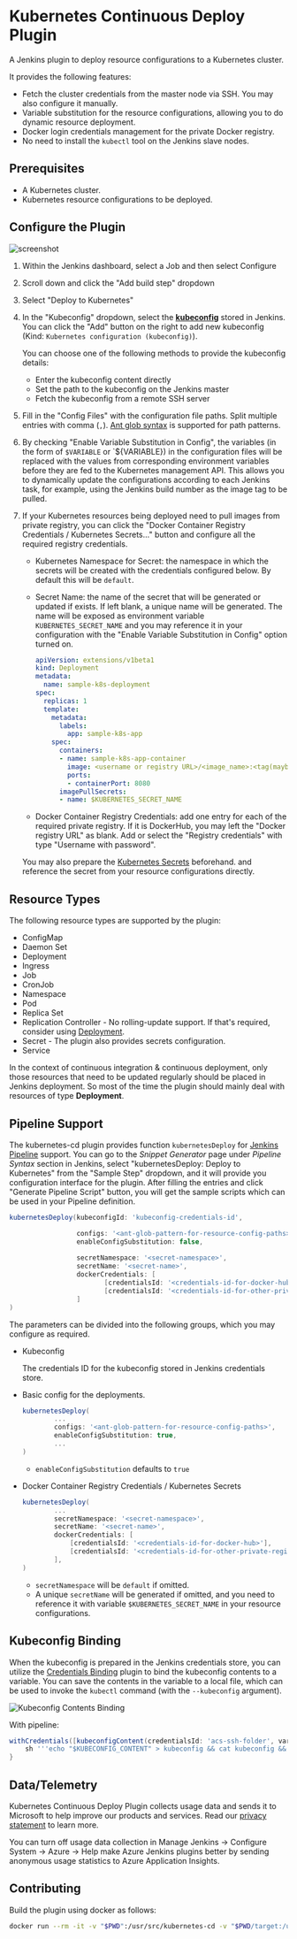 # Kubernetes Continuous Deploy Plugin

A Jenkins plugin to deploy resource configurations to a Kubernetes cluster.

It provides the following features:

* Fetch the cluster credentials from the master node via SSH. You may also configure it manually.
* Variable substitution for the resource configurations, allowing you to do dynamic resource deployment.
* Docker login credentials management for the private Docker registry.
* No need to install the `kubectl` tool on the Jenkins slave nodes.

## Prerequisites

* A Kubernetes cluster.
* Kubernetes resource configurations to be deployed.

## Configure the Plugin

![screenshot](img/screenshot.png)

1. Within the Jenkins dashboard, select a Job and then select Configure
1. Scroll down and click the "Add build step" dropdown
1. Select "Deploy to Kubernetes"
1. In the "Kubeconfig" dropdown, select the [**kubeconfig**](https://kubernetes.io/docs/tasks/access-application-cluster/authenticate-across-clusters-kubeconfig/)
   stored in Jenkins. You can click the "Add" button on the right to add new kubeconfig (Kind: `Kubernetes configuration (kubeconfig)`).
   
   You can choose one of the following methods to provide the kubeconfig details:
   
   * Enter the kubeconfig content directly
   * Set the path to the kubeconfig on the Jenkins master
   * Fetch the kubeconfig from a remote SSH server
1. Fill in the "Config Files" with the configuration file paths. Split multiple entries with comma (`,`). 
   [Ant glob syntax](https://ant.apache.org/manual/dirtasks.html#patterns) is supported for path patterns.
1. By checking "Enable Variable Substitution in Config", the variables (in the form of `$VARIABLE` or `${VARIABLE})
   in the configuration files will be replaced with the values from corresponding environment variables before
   they are fed to the Kubernetes management API. This allows you to dynamically update the configurations according
   to each Jenkins task, for example, using the Jenkins build number as the image tag to be pulled.
1. If your Kubernetes resources being deployed need to pull images from private registry, you can click the
   "Docker Container Registry Credentials / Kubernetes Secrets..." button and configure all the required registry
   credentials.
   * Kubernetes Namespace for Secret: the namespace in which the secrets will be created with the credentials 
      configured below. By default this will be `default`.
   * Secret Name: the name of the secret that will be generated or updated if exists. If left blank, a unique name will
      be generated. The name will be exposed as environment variable `KUBERNETES_SECRET_NAME` and you may reference it
      in your configuration with the "Enable Variable Substitution in Config" option turned on.

      ```yaml
      apiVersion: extensions/v1beta1
      kind: Deployment
      metadata:
        name: sample-k8s-deployment
      spec:
        replicas: 1
        template:
          metadata:
            labels:
              app: sample-k8s-app
          spec:
            containers:
            - name: sample-k8s-app-container
              image: <username or registry URL>/<image_name>:<tag(maybe $BUILD_NUMBER)>
              ports:
              - containerPort: 8080
            imagePullSecrets:
            - name: $KUBERNETES_SECRET_NAME
      ```
   * Docker Container Registry Credentials: add one entry for each of the required private registry. If it is DockerHub,
      you may left the "Docker registry URL" as blank. Add or select the "Registry credentials" with type "Username
      with password".

   You may also prepare the [Kubernetes Secrets](https://kubernetes.io/docs/concepts/configuration/secret/) beforehand.
   and reference the secret from your resource configurations directly.
   
## Resource Types

The following resource types are supported by the plugin:

* ConfigMap
* Daemon Set
* Deployment
* Ingress
* Job
* CronJob
* Namespace
* Pod
* Replica Set
* Replication Controller - No rolling-update support. If that's required, consider using [Deployment](https://kubernetes.io/docs/concepts/workloads/controllers/deployment/#rolling-update-deployment).
* Secret - The plugin also provides secrets configuration.
* Service

In the context of continuous integration & continuous deployment, only those resources that need to be updated
regularly should be placed in Jenkins deployment. So most of the time the plugin should mainly deal with resources
of type **Deployment**.

## Pipeline Support

The kubernetes-cd plugin provides function `kubernetesDeploy` for [Jenkins Pipeline](https://jenkins.io/doc/book/pipeline/)
support. You can go to the *Snippet Generator* page under *Pipeline Syntax* section in Jenkins, select
"kubernetesDeploy: Deploy to Kubernetes" from the "Sample Step" dropdown, and it will provide you configuration
interface for the plugin. After filling the entries and click "Generate Pipeline Script" button, you will get the
sample scripts which can be used in your Pipeline definition.

```groovy
kubernetesDeploy(kubeconfigId: 'kubeconfig-credentials-id',               // REQUIRED

                 configs: '<ant-glob-pattern-for-resource-config-paths>', // REQUIRED
                 enableConfigSubstitution: false,
        
                 secretNamespace: '<secret-namespace>',
                 secretName: '<secret-name>',
                 dockerCredentials: [
                        [credentialsId: '<credentials-id-for-docker-hub>'],
                        [credentialsId: '<credentials-id-for-other-private-registry>', url: '<registry-url>'],
                 ]
)
```

The parameters can be divided into the following groups, which you may configure as required.

* Kubeconfig

   The credentials ID for the kubeconfig stored in Jenkins credentials store.

* Basic config for the deployments.

   ```groovy
   kubernetesDeploy(
           ...
           configs: '<ant-glob-pattern-for-resource-config-paths>',
           enableConfigSubstitution: true,
           ...
   )
   ```
   * `enableConfigSubstitution` defaults to `true`
   
* Docker Container Registry Credentials / Kubernetes Secrets

   ```groovy
   kubernetesDeploy(
           ...
           secretNamespace: '<secret-namespace>',
           secretName: '<secret-name>',
           dockerCredentials: [
               [credentialsId: '<credentials-id-for-docker-hub>'],
               [credentialsId: '<credentials-id-for-other-private-registry>', url: '<registry-url>'],
           ],
   )
   ```
   * `secretNamespace` will be `default` if omitted.
   * A unique `secretName` will be generated if omitted, and you need to reference it with variable 
      `$KUBERNETES_SECRET_NAME` in your resource configurations.

## Kubeconfig Binding

When the kubeconfig is prepared in the Jenkins credentials store, you can utilize the [Credentials Binding](https://plugins.jenkins.io/credentials-binding)
plugin to bind the kubeconfig contents to a variable. You can save the contents in the variable to a local file,
which can be used to invoke the `kubectl` command (with the `--kubeconfig` argument).

![Kubeconfig Contents Binding](img/binding.png)

With pipeline:

```groovy
withCredentials([kubeconfigContent(credentialsId: 'acs-ssh-folder', variable: 'KUBECONFIG_CONTENT')]) {
    sh '''echo "$KUBECONFIG_CONTENT" > kubeconfig && cat kubeconfig && rm kubeconfig'''
}
```

## Data/Telemetry

Kubernetes Continuous Deploy Plugin collects usage data and sends it to Microsoft to help improve our products and services. Read our [privacy statement](http://go.microsoft.com/fwlink/?LinkId=521839) to learn more.

You can turn off usage data collection in Manage Jenkins -> Configure System -> Azure -> Help make Azure Jenkins plugins better by sending anonymous usage statistics to Azure Application Insights.

## Contributing

Build the plugin using docker as follows:
````bash
docker run --rm -it -v "$PWD":/usr/src/kubernetes-cd -v "$PWD/target:/usr/src/kubernetes-cd/target" -v "$HOME/.m2":/root/.m2 -w /usr/src/kubernetes-cd maven:3.5.4-jdk-7 mvn package
````